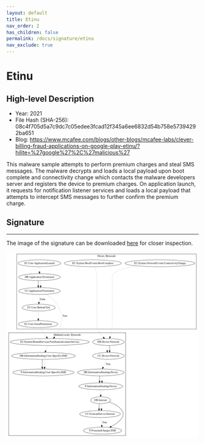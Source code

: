 ```yaml
---
layout: default
title: Etinu
nav_order: 2
has_children: false
permalink: /docs/signature/etinu
nav_exclude: true
---
```


# Etinu

## High-level Description

* Year: 2021
* File Hash (SHA-256): 08c4f705d5a7c9dc7c05edee3fcad12f345a6ee6832d54b758e57394292ba651
* Blog: https://www.mcafee.com/blogs/other-blogs/mcafee-labs/clever-billing-fraud-applications-on-google-play-etinu/?hilite=%27google%27%2C%27malicious%27

This malware sample attempts to perform premium charges and steal SMS messages. The malware decrypts and loads a local payload upon boot complete and connectivity change which contacts the malware developers server and registers the device to premium charges. On application launch, it requests for notification listener services and loads a local payload that attempts to intercept SMS messages to further confirm the premium charge.

## Signature
---

The image of the signature can be downloaded [here](../../img/signatures/Etinu.png) for closer inspection.

![](../../img/signatures/Etinu.png)